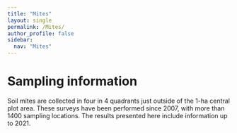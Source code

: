 ```yaml
---
title: "Mites"
layout: single
permalink: /Mites/
author_profile: false
sidebar:
  nav: "Mites"
---
```


<h1>Sampling information</h1>

Soil mites are collected in four in 4 quadrants just outside of the 1-ha central plot area. These surveys have been performed since 2007, with more than 1400 sampling locations. The results presented here include information up to 2021.


